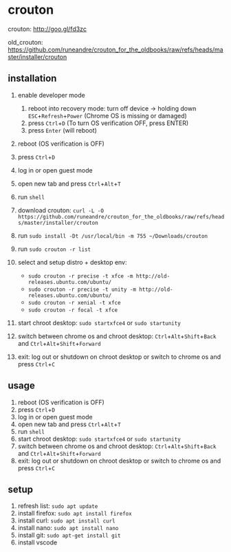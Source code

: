 # crouton

crouton: http://goo.gl/fd3zc

old_crouton: https://github.com/runeandre/crouton_for_the_oldbooks/raw/refs/heads/master/installer/crouton

## installation

1. enable developer mode
    1. reboot into recovery mode: turn off device -> holding down `ESC`+`Refresh`+`Power` (Chrome OS is missing or damaged)
    2. press `Ctrl`+`D` (To turn OS verification OFF, press ENTER)
    3. press `Enter` (will reboot)
  
2. reboot (OS verification is OFF)
3. press `Ctrl`+`D`
4. log in or open guest mode
5. open new tab and press `Ctrl`+`Alt`+`T`
6. run `shell`
7. download crouton: `curl -L -O https://github.com/runeandre/crouton_for_the_oldbooks/raw/refs/heads/master/installer/crouton
`
8. run `sudo install -Dt /usr/local/bin -m 755 ~/Downloads/crouton`
9. run `sudo crouton -r list`
10. select and setup distro + desktop env:
    * `sudo crouton -r precise -t xfce -m http://old-releases.ubuntu.com/ubuntu/`
    * `sudo crouton -r precise -t unity -m http://old-releases.ubuntu.com/ubuntu/`
    * `sudo crouton -r xenial -t xfce`
    * `sudo crouton -r focal -t xfce`
11. start chroot desktop: `sudo startxfce4` or `sudo startunity`
12. switch between chrome os and chroot desktop: `Ctrl`+`Alt`+`Shift`+`Back` and `Ctrl`+`Alt`+`Shift`+`Forward`
13. exit: log out or shutdown on chroot desktop or switch to chrome os and press `Ctrl`+`C`

## usage

1. reboot (OS verification is OFF)
2. press `Ctrl`+`D`
3. log in or open guest mode
4. open new tab and press `Ctrl`+`Alt`+`T`
5. run `shell`
6. start chroot desktop: `sudo startxfce4` or `sudo startunity`
7. switch between chrome os and chroot desktop: `Ctrl`+`Alt`+`Shift`+`Back` and `Ctrl`+`Alt`+`Shift`+`Forward`
8. exit: log out or shutdown on chroot desktop or switch to chrome os and press `Ctrl`+`C`

## setup

1. refresh list: `sudo apt update`
2. install firefox: `sudo apt install firefox`
3. install curl: `sudo apt install curl`
4. install nano: `sudo apt install nano`
5. install git: `sudo apt-get install git`
6. install vscode
